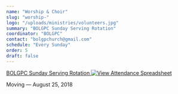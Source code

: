 ```yaml
---
name: "Worship & Choir"
slug: "worship-"
logo: "/uploads/ministries/volunteers.jpg"
summary: "BOLGPC Sunday Serving Rotation"
coordinator: "BOLGPC"
contact: "bolgpchurch@gmail.com"
schedule: "Every Sunday"
order: 5
draft: false
---
```


<a href="https://docs.google.com/spreadsheets/d/1hj495zED2VC1OyUPFN5GDjdedn87qvNFXRH1Yfu-e0g/edit?gid=901472559" target="_blank" rel="noopener noreferrer">
  BOLGPC Sunday Serving Rotation
  <img 
    src="/uploads/ministries/volunteer-need.jpg" 
    alt="View Attendance Spreadsheet" 
    class="cursor-pointer w-20.5 h-auto"
  />
</a>

Moving — August 25, 2018















